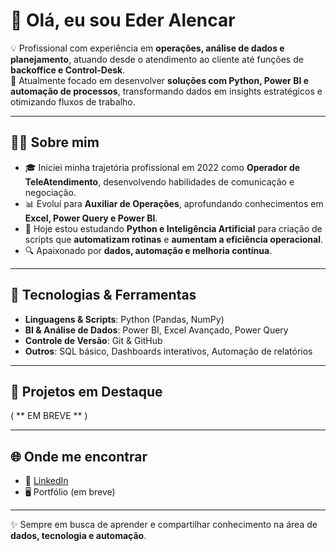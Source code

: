 # 👋 Olá, eu sou Eder Alencar  

💡 Profissional com experiência em **operações, análise de dados e planejamento**, atuando desde o atendimento ao cliente até funções de **backoffice e Control-Desk**.  
🚀 Atualmente focado em desenvolver **soluções com Python, Power BI e automação de processos**, transformando dados em insights estratégicos e otimizando fluxos de trabalho.  

---

## 🧑‍💻 Sobre mim
- 🎓 Iniciei minha trajetória profissional em 2022 como **Operador de TeleAtendimento**, desenvolvendo habilidades de comunicação e negociação.  
- 📊 Evoluí para **Auxiliar de Operações**, aprofundando conhecimentos em **Excel, Power Query e Power BI**.  
- 🤖 Hoje estou estudando **Python e Inteligência Artificial** para criação de scripts que **automatizam rotinas** e **aumentam a eficiência operacional**.  
- 🔍 Apaixonado por **dados, automação e melhoria contínua**.  

---

## 🔧 Tecnologias & Ferramentas
- **Linguagens & Scripts**: Python (Pandas, NumPy)  
- **BI & Análise de Dados**: Power BI, Excel Avançado, Power Query  
- **Controle de Versão**: Git & GitHub  
- **Outros**: SQL básico, Dashboards interativos, Automação de relatórios  

---

## 📂 Projetos em Destaque

( ** EM BREVE ** )

---

## 🌐 Onde me encontrar
- 💼 [LinkedIn](www.linkedin.com/in/eder-alencar-11950a330)  
- 🖥️ Portfólio (em breve)  

---
✨ Sempre em busca de aprender e compartilhar conhecimento na área de **dados, tecnologia e automação**.
